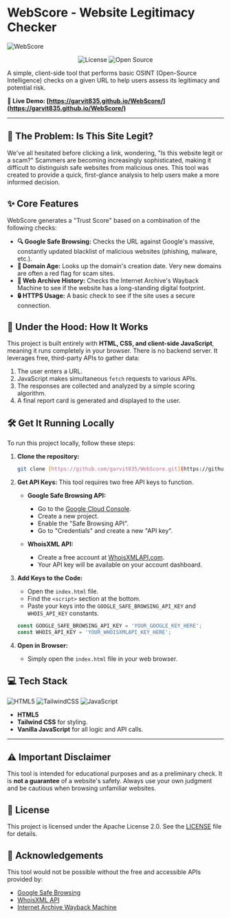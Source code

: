 # WebScore - Website Legitimacy Checker

![WebScore](https://placehold.co/800x400/111827/ffffff?text=WebScore%20Screenshot)

<p align="center">
  <img alt="License" src="https://img.shields.io/badge/License-Apache_2.0-blue.svg"/>
  <img alt="Open Source" src="https://img.shields.io/badge/Open%20Source-❤️-brightgreen"/>
</p>

A simple, client-side tool that performs basic OSINT (Open-Source Intelligence) checks on a given URL to help users assess its legitimacy and potential risk.

**🔗 Live Demo: [https://garvit835.github.io/WebScore/](https://garvit835.github.io/WebScore/)**

---

## 🤔 The Problem: Is This Site Legit?

We've all hesitated before clicking a link, wondering, "Is this website legit or a scam?" Scammers are becoming increasingly sophisticated, making it difficult to distinguish safe websites from malicious ones. This tool was created to provide a quick, first-glance analysis to help users make a more informed decision.

## ✨ Core Features

WebScore generates a "Trust Score" based on a combination of the following checks:

* **🔍 Google Safe Browsing:** Checks the URL against Google's massive, constantly updated blacklist of malicious websites (phishing, malware, etc.).
* **📅 Domain Age:** Looks up the domain's creation date. Very new domains are often a red flag for scam sites.
* **📜 Web Archive History:** Checks the Internet Archive's Wayback Machine to see if the website has a long-standing digital footprint.
* **🔒 HTTPS Usage:** A basic check to see if the site uses a secure connection.

## 🚀 Under the Hood: How It Works

This project is built entirely with **HTML, CSS, and client-side JavaScript**, meaning it runs completely in your browser. There is no backend server. It leverages free, third-party APIs to gather data:

1.  The user enters a URL.
2.  JavaScript makes simultaneous `fetch` requests to various APIs.
3.  The responses are collected and analyzed by a simple scoring algorithm.
4.  A final report card is generated and displayed to the user.

## 🛠️ Get It Running Locally

To run this project locally, follow these steps:

1.  **Clone the repository:**
    ```bash
    git clone [https://github.com/garvit835/WebScore.git](https://github.com/garvit835/WebScore.git)
    ```

2.  **Get API Keys:** This tool requires two free API keys to function.

    * **Google Safe Browsing API:**
        * Go to the [Google Cloud Console](https://console.cloud.google.com/).
        * Create a new project.
        * Enable the "Safe Browsing API".
        * Go to "Credentials" and create a new "API key".

    * **WhoisXML API:**
        * Create a free account at [WhoisXMLAPI.com](https://www.whoisxmlapi.com/).
        * Your API key will be available on your account dashboard.

3.  **Add Keys to the Code:**
    * Open the `index.html` file.
    * Find the `<script>` section at the bottom.
    * Paste your keys into the `GOOGLE_SAFE_BROWSING_API_KEY` and `WHOIS_API_KEY` constants.

    ```javascript
    const GOOGLE_SAFE_BROWSING_API_KEY = 'YOUR_GOOGLE_KEY_HERE';
    const WHOIS_API_KEY = 'YOUR_WHOISXMLAPI_KEY_HERE';
    ```

4.  **Open in Browser:**
    * Simply open the `index.html` file in your web browser.

## 💻 Tech Stack

<p align="left">
  <img alt="HTML5" src="https://img.shields.io/badge/HTML5-E34F26?style=for-the-badge&logo=html5&logoColor=white"/>
  <img alt="TailwindCSS" src="https://img.shields.io/badge/Tailwind_CSS-38B2AC?style=for-the-badge&logo=tailwind-css&logoColor=white"/>
  <img alt="JavaScript" src="https://img.shields.io/badge/JavaScript-F7DF1E?style=for-the-badge&logo=javascript&logoColor=black"/>
</p>

* **HTML5**
* **Tailwind CSS** for styling.
* **Vanilla JavaScript** for all logic and API calls.

---

## ⚠️ Important Disclaimer

This tool is intended for educational purposes and as a preliminary check. It is **not a guarantee** of a website's safety. Always use your own judgment and be cautious when browsing unfamiliar websites.

## 📄 License

This project is licensed under the Apache License 2.0. See the [LICENSE](LICENSE) file for details.

## 🙏 Acknowledgements

This tool would not be possible without the free and accessible APIs provided by:

* [Google Safe Browsing](https://developers.google.com/safe-browsing)
* [WhoisXML API](https://www.whoisxmlapi.com/)
* [Internet Archive Wayback Machine](https://archive.org/help/wayback_api.php)
